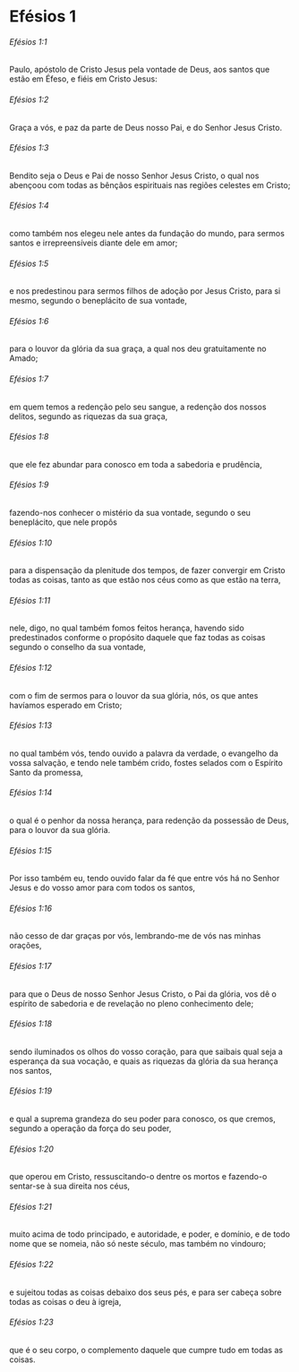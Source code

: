 # Efésios 1

###### Efésios 1:1

Paulo, apóstolo de Cristo Jesus pela vontade de Deus, aos santos que estão em Éfeso, e fiéis em Cristo Jesus:

###### Efésios 1:2

Graça a vós, e paz da parte de Deus nosso Pai, e do Senhor Jesus Cristo.

###### Efésios 1:3

Bendito seja o Deus e Pai de nosso Senhor Jesus Cristo, o qual nos abençoou com todas as bênçãos espirituais nas regiões celestes em Cristo;

###### Efésios 1:4

como também nos elegeu nele antes da fundação do mundo, para sermos santos e irrepreensíveis diante dele em amor;

###### Efésios 1:5

e nos predestinou para sermos filhos de adoção por Jesus Cristo, para si mesmo, segundo o beneplácito de sua vontade,

###### Efésios 1:6

para o louvor da glória da sua graça, a qual nos deu gratuitamente no Amado;

###### Efésios 1:7

em quem temos a redenção pelo seu sangue, a redenção dos nossos delitos, segundo as riquezas da sua graça,

###### Efésios 1:8

que ele fez abundar para conosco em toda a sabedoria e prudência,

###### Efésios 1:9

fazendo-nos conhecer o mistério da sua vontade, segundo o seu beneplácito, que nele propôs

###### Efésios 1:10

para a dispensação da plenitude dos tempos, de fazer convergir em Cristo todas as coisas, tanto as que estão nos céus como as que estão na terra,

###### Efésios 1:11

nele, digo, no qual também fomos feitos herança, havendo sido predestinados conforme o propósito daquele que faz todas as coisas segundo o conselho da sua vontade,

###### Efésios 1:12

com o fim de sermos para o louvor da sua glória, nós, os que antes havíamos esperado em Cristo;

###### Efésios 1:13

no qual também vós, tendo ouvido a palavra da verdade, o evangelho da vossa salvação, e tendo nele também crido, fostes selados com o Espírito Santo da promessa,

###### Efésios 1:14

o qual é o penhor da nossa herança, para redenção da possessão de Deus, para o louvor da sua glória.

###### Efésios 1:15

Por isso também eu, tendo ouvido falar da fé que entre vós há no Senhor Jesus e do vosso amor para com todos os santos,

###### Efésios 1:16

não cesso de dar graças por vós, lembrando-me de vós nas minhas orações,

###### Efésios 1:17

para que o Deus de nosso Senhor Jesus Cristo, o Pai da glória, vos dê o espírito de sabedoria e de revelação no pleno conhecimento dele;

###### Efésios 1:18

sendo iluminados os olhos do vosso coração, para que saibais qual seja a esperança da sua vocação, e quais as riquezas da glória da sua herança nos santos,

###### Efésios 1:19

e qual a suprema grandeza do seu poder para conosco, os que cremos, segundo a operação da força do seu poder,

###### Efésios 1:20

que operou em Cristo, ressuscitando-o dentre os mortos e fazendo-o sentar-se à sua direita nos céus,

###### Efésios 1:21

muito acima de todo principado, e autoridade, e poder, e domínio, e de todo nome que se nomeia, não só neste século, mas também no vindouro;

###### Efésios 1:22

e sujeitou todas as coisas debaixo dos seus pés, e para ser cabeça sobre todas as coisas o deu à igreja,

###### Efésios 1:23

que é o seu corpo, o complemento daquele que cumpre tudo em todas as coisas.

